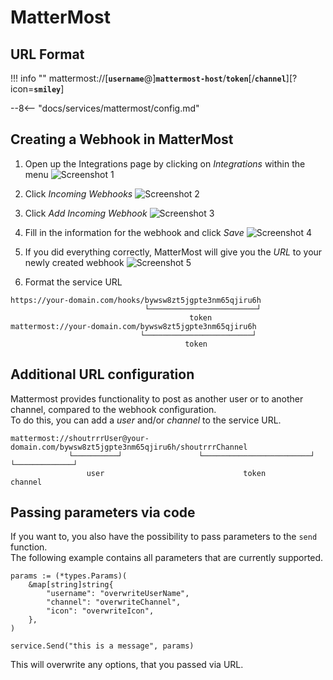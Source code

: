 # MatterMost

## URL Format

!!! info ""
    mattermost://[__`username`__@]__`mattermost-host`__/__`token`__[/__`channel`__][?icon=__`smiley`__]

--8<-- "docs/services/mattermost/config.md"



## Creating a Webhook in MatterMost

1. Open up the Integrations page by clicking on *Integrations* within the menu
![Screenshot 1](mattermost/1.PNG)

2. Click *Incoming Webhooks*
![Screenshot 2](mattermost/2.PNG)

3. Click *Add Incoming Webhook*
![Screenshot 3](mattermost/3.PNG)

4. Fill in the information for the webhook and click *Save*
![Screenshot 4](mattermost/4.PNG)

5. If you did everything correctly, MatterMost will give you the *URL* to your newly created webhook
![Screenshot 5](mattermost/5.PNG)

6. Format the service URL
```
https://your-domain.com/hooks/bywsw8zt5jgpte3nm65qjiru6h
                              └────────────────────────┘
                                        token
mattermost://your-domain.com/bywsw8zt5jgpte3nm65qjiru6h
                             └────────────────────────┘
                                       token
```

## Additional URL configuration

Mattermost provides functionality to post as another user or to another channel, compared to the webhook configuration.
<br/>
To do this, you can add a *user* and/or *channel* to the service URL.

```
mattermost://shoutrrrUser@your-domain.com/bywsw8zt5jgpte3nm65qjiru6h/shoutrrrChannel
             └──────────┘                 └────────────────────────┘ └─────────────┘
                 user                               token                channel
```

## Passing parameters via code

If you want to, you also have the possibility to pass parameters to the `send` function.
<br/>
The following example contains all parameters that are currently supported.

```gotemplate
params := (*types.Params)(
	&map[string]string{
		"username": "overwriteUserName",
		"channel": "overwriteChannel",
        "icon": "overwriteIcon",
	},
)

service.Send("this is a message", params)
```

This will overwrite any options, that you passed via URL.